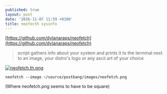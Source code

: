 ```yaml
---
published: true
layout: post
date: '2016-11-07 11:59 +0100'
title: neofecth sysinfo
---
```

[https://github.com/dylanaraps/neofetch](https://github.com/dylanaraps/neofetch)

> script gathers info about your system and prints it to the terminal next to an image, your distro's logo or any ascii art of your choice

[![neofetch.th.png](https://cdn.scrot.moe/images/2016/11/07/neofetch.th.png)](https://cdn.scrot.moe/images/2016/11/07/neofetch.png)

    neofetch --image ~/source/postbang/images/neofetch.png
    
(Where neofetch.png seems to have to be square)
